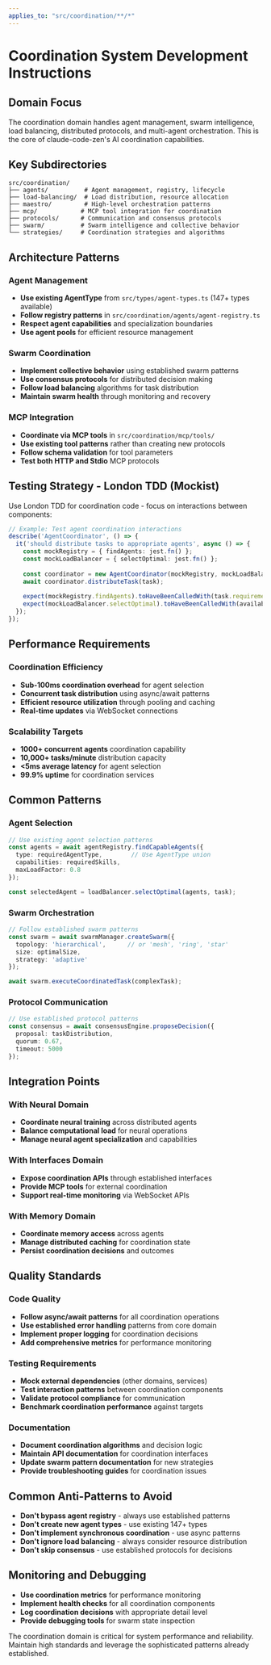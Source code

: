 ```yaml
---
applies_to: "src/coordination/**/*"
---
```


# Coordination System Development Instructions

## Domain Focus
The coordination domain handles agent management, swarm intelligence, load balancing, distributed protocols, and multi-agent orchestration. This is the core of claude-code-zen's AI coordination capabilities.

## Key Subdirectories
```
src/coordination/
├── agents/          # Agent management, registry, lifecycle
├── load-balancing/  # Load distribution, resource allocation
├── maestro/         # High-level orchestration patterns
├── mcp/            # MCP tool integration for coordination
├── protocols/      # Communication and consensus protocols
├── swarm/          # Swarm intelligence and collective behavior
└── strategies/     # Coordination strategies and algorithms
```

## Architecture Patterns

### Agent Management
- **Use existing AgentType** from `src/types/agent-types.ts` (147+ types available)
- **Follow registry patterns** in `src/coordination/agents/agent-registry.ts`
- **Respect agent capabilities** and specialization boundaries
- **Use agent pools** for efficient resource management

### Swarm Coordination
- **Implement collective behavior** using established swarm patterns
- **Use consensus protocols** for distributed decision making
- **Follow load balancing** algorithms for task distribution
- **Maintain swarm health** through monitoring and recovery

### MCP Integration
- **Coordinate via MCP tools** in `src/coordination/mcp/tools/`
- **Use existing tool patterns** rather than creating new protocols
- **Follow schema validation** for tool parameters
- **Test both HTTP and Stdio** MCP protocols

## Testing Strategy - London TDD (Mockist)
Use London TDD for coordination code - focus on interactions between components:

```typescript
// Example: Test agent coordination interactions
describe('AgentCoordinator', () => {
  it('should distribute tasks to appropriate agents', async () => {
    const mockRegistry = { findAgents: jest.fn() };
    const mockLoadBalancer = { selectOptimal: jest.fn() };
    
    const coordinator = new AgentCoordinator(mockRegistry, mockLoadBalancer);
    await coordinator.distributeTask(task);
    
    expect(mockRegistry.findAgents).toHaveBeenCalledWith(task.requirements);
    expect(mockLoadBalancer.selectOptimal).toHaveBeenCalledWith(availableAgents);
  });
});
```

## Performance Requirements

### Coordination Efficiency
- **Sub-100ms coordination overhead** for agent selection
- **Concurrent task distribution** using async/await patterns
- **Efficient resource utilization** through pooling and caching
- **Real-time updates** via WebSocket connections

### Scalability Targets
- **1000+ concurrent agents** coordination capability
- **10,000+ tasks/minute** distribution capacity
- **<5ms average latency** for agent selection
- **99.9% uptime** for coordination services

## Common Patterns

### Agent Selection
```typescript
// Use existing agent selection patterns
const agents = await agentRegistry.findCapableAgents({
  type: requiredAgentType,        // Use AgentType union
  capabilities: requiredSkills,
  maxLoadFactor: 0.8
});

const selectedAgent = loadBalancer.selectOptimal(agents, task);
```

### Swarm Orchestration
```typescript
// Follow established swarm patterns
const swarm = await swarmManager.createSwarm({
  topology: 'hierarchical',      // or 'mesh', 'ring', 'star'
  size: optimalSize,
  strategy: 'adaptive'
});

await swarm.executeCoordinatedTask(complexTask);
```

### Protocol Communication
```typescript
// Use established protocol patterns
const consensus = await consensusEngine.proposeDecision({
  proposal: taskDistribution,
  quorum: 0.67,
  timeout: 5000
});
```

## Integration Points

### With Neural Domain
- **Coordinate neural training** across distributed agents
- **Balance computational load** for neural operations
- **Manage neural agent specialization** and capabilities

### With Interfaces Domain
- **Expose coordination APIs** through established interfaces
- **Provide MCP tools** for external coordination
- **Support real-time monitoring** via WebSocket APIs

### With Memory Domain
- **Coordinate memory access** across agents
- **Manage distributed caching** for coordination state
- **Persist coordination decisions** and outcomes

## Quality Standards

### Code Quality
- **Follow async/await patterns** for all coordination operations
- **Use established error handling** patterns from core domain
- **Implement proper logging** for coordination decisions
- **Add comprehensive metrics** for performance monitoring

### Testing Requirements
- **Mock external dependencies** (other domains, services)
- **Test interaction patterns** between coordination components
- **Validate protocol compliance** for communication
- **Benchmark coordination performance** against targets

### Documentation
- **Document coordination algorithms** and decision logic
- **Maintain API documentation** for coordination interfaces
- **Update swarm pattern documentation** for new strategies
- **Provide troubleshooting guides** for coordination issues

## Common Anti-Patterns to Avoid
- **Don't bypass agent registry** - always use established patterns
- **Don't create new agent types** - use existing 147+ types
- **Don't implement synchronous coordination** - use async patterns
- **Don't ignore load balancing** - always consider resource distribution
- **Don't skip consensus** - use established protocols for decisions

## Monitoring and Debugging
- **Use coordination metrics** for performance monitoring
- **Implement health checks** for all coordination components
- **Log coordination decisions** with appropriate detail level
- **Provide debugging tools** for swarm state inspection

The coordination domain is critical for system performance and reliability. Maintain high standards and leverage the sophisticated patterns already established.